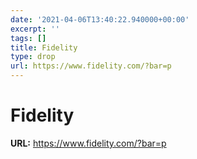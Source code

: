 ```yaml
---
date: '2021-04-06T13:40:22.940000+00:00'
excerpt: ''
tags: []
title: Fidelity
type: drop
url: https://www.fidelity.com/?bar=p
---
```


# Fidelity

**URL:** https://www.fidelity.com/?bar=p
